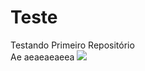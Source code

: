 # Teste
Testando Primeiro Repositório <br>
Ae aeaeaeaeea
<img src="https://3.bp.blogspot.com/-jmFZ5t4wamc/V0zMnkGppmI/AAAAAAAAABw/2VjCe0zq5Bc-bQF2jrI0TKfeVG24ziJKwCLcB/s1600/c.png"/>
